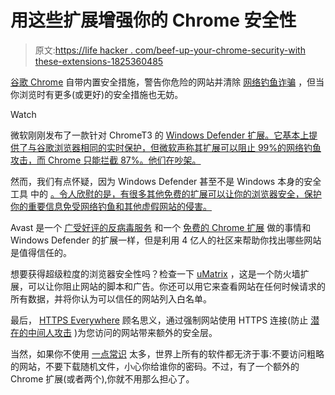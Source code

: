 # 用这些扩展增强你的 Chrome 安全性

> 原文:[https://life hacker . com/beef-up-your-chrome-security-with these-extensions-1825360485](https://lifehacker.com/beef-up-your-chrome-security-with-these-extensions-1825360485)

[谷歌 Chrome](http://lifehacker.com/lifehacker-pack-for-chrome-our-list-of-essential-chrom-880863393#_ga=2.62623980.151127572.1523807864-396842925.1520800403) 自带内置安全措施，警告你危险的网站并清除 [网络钓鱼诈骗](https://lifehacker.com/modern-phishing-attempts-look-more-legit-but-the-metho-1794914817#_ga=2.62623980.151127572.1523807864-396842925.1520800403) ，但当你浏览时有更多(或更好)的安全措施也无妨。

Watch

微软刚刚发布了一款针对 ChromeT3 的 [Windows Defender 扩展。它基本上提供了与谷歌浏览器相同的实时保护，但微软声称其扩展可以阻止 99%的网络钓鱼攻击，而 Chrome 只能拦截 87%。他们在吵架。](https://chrome.google.com/webstore/detail/windows-defender-browser/bkbeeeffjjeopflfhgeknacdieedcoml)

然而，我们有点怀疑，因为 Windows Defender 甚至不是 Windows 本身的安全工具 中的 [。令人欣慰的是，有很多其他免费的扩展可以让你的浏览器安全，保护你的重要信息免受网络钓鱼和其他虚假网站的侵害。](https://www.tomsguide.com/us/windows-defender,review-2209.html)

Avast 是一个 [广受好评的反病毒服务](https://www.pcmag.com/article2/0,2817,2471522,00.asp) 和一个 [免费的 Chrome 扩展](https://chrome.google.com/webstore/detail/avast-online-security/gomekmidlodglbbmalcneegieacbdmki?hl=en) 做的事情和 Windows Defender 的扩展一样，但是利用 4 亿人的社区来帮助你找出哪些网站是值得信任的。

想要获得超级粒度的浏览器安全性吗？检查一下 [uMatrix](https://chrome.google.com/webstore/detail/umatrix/ogfcmafjalglgifnmanfmnieipoejdcf) ，这是一个防火墙扩展，可以让你阻止网站的脚本和广告。你还可以用它来查看网站在任何时候请求的所有数据，并将你认为可以信任的网站列入白名单。

最后， [HTTPS Everywhere](https://chrome.google.com/webstore/detail/https-everywhere/gcbommkclmclpchllfjekcdonpmejbdp) 顾名思义，通过强制网站使用 HTTPS 连接(防止 [潜在的中间人攻击](https://www.lullabot.com/articles/https-everywhere-security-is-not-just-for-banks) )为您访问的网站带来额外的安全层。

当然，如果你不使用 [一点常识](https://lifehacker.com/how-secure-are-you-online-the-checklist-5938980) 太多，世界上所有的软件都无济于事:不要访问粗略的网站，不要下载随机文件，小心你给谁你的密码。不过，有了一个额外的 Chrome 扩展(或者两个),你就不用那么担心了。